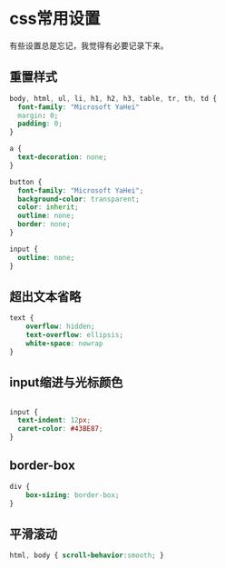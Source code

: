 # css常用设置

有些设置总是忘记，我觉得有必要记录下来。

## 重置样式

```css
body, html, ul, li, h1, h2, h3, table, tr, th, td {
  font-family: "Microsoft YaHei"
  margin: 0;
  padding: 0;
}

a {
  text-decoration: none;
}

button {
  font-family: "Microsoft YaHei";
  background-color: transparent;
  color: inherit;
  outline: none;
  border: none;
}

input {
  outline: none;
}
```

## 超出文本省略

```css
text {
    overflow: hidden;
	text-overflow: ellipsis;
	white-space: nowrap
}
```

## input缩进与光标颜色

```css

input {
  text-indent: 12px;
  caret-color: #43BE87;
}
```

## border-box

```css
div {
    box-sizing: border-box;
}
```

## 平滑滚动

```css
html, body { scroll-behavior:smooth; }
```

